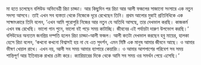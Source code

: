 মা হতে চলেছেন বলিউড অভিনেত্রী রিচা চাড্ডা। আর কিছুদিন পর রিচা আর আলী ফজলের সাজানো সংসারে এক নতুন সদস্য আসবে। তাই এখন সব ব্যস্ততা থেকে নিজেকে দূরে রেখেছেন তিনি। প্রথম আলোর মুম্বাই প্রতিনিধিকে এক সাক্ষাৎকারে তিনি বলেন, ‘এখন আমি পুরোপুরি নিজের আর নতুন যে অতিথি আসছে, তার দেখভাল করছি। কাজকর্ম এখন বন্ধ রেখেছি। ভালো গান শুনে, ভালো বই পড়ে সময় কাটাচ্ছি। জীবনের এই পর্যায়টা দারুণ উপভোগ করছি।’  
বলিউডের অন্যতম জনপ্রিয় দম্পতি হলেন রিচা চাড্ডা-আলী ফজল। আলী কতটা দেখভাল করছেন হবু মায়ের, হালকা হেসে রিচা বলেন, ‘কখনো কখনো বিশ্বাসই হয় না যে এত সুদর্শন, এমন মিষ্টি এক মানুষ আমার জীবনে আছে। ও আমার ভীষণ খেয়াল রাখে। এখন নয়, আলী সব সময় আমার ব্যাপারে কেয়ারিং। ও আমার আশপাশের পরিবেশ সব সময় শান্তিপূর্ণ আর ইতিবাচক রাখার চেষ্টা করে। ক্যারিয়ারের দিকে থেকে আমি সব সময় ওর সমর্থন পেয়ে এসেছি।’
